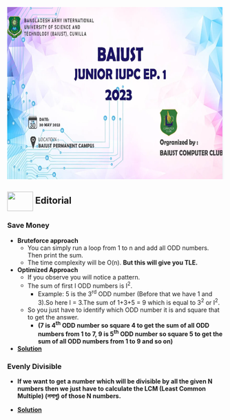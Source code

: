 <img src = "assets/Banner2.PNG" align = "center" width = "1000px" height = "400px">

## <img src = "https://cdn.dribbble.com/users/1138721/screenshots/10809828/media/478d32b2e65c8c3194b7f2154e179231.gif" align = "center" width = "60px" height = "45px"> Editorial

### Save Money
- **Bruteforce approach** 
    - You can simply run a loop from 1 to n and add all ODD numbers. Then print the sum.
    - The time complexity will be O(n). **But this will give you TLE.**
- **Optimized Approach**
    - If you observe you will notice a pattern.
    - The sum of first I ODD numbers is I<sup>2</sup>.
        - Example: 5 is the 3<sup>rd</sup> ODD number (Before that we have 1 and 3).So here I = 3.The sum of 1+3+5 = 9 which is equal to 3<sup>2</sup> or I<sup>2</sup>.
    - So you just have to identify which ODD number it is and square that to get the answer.
        - **(7 is 4<sup>th</sup> ODD number so square 4 to get the sum of all ODD numbers from 1 to 7, 9 is 5<sup>th</sup> ODD number so square 5 to get the sum of all ODD numbers from 1 to 9 and so on)** 
- [**Solution**](https://github.com/khalid586/Problem-Setting/blob/main/Solutions/Solution%5BSave%20Money%5D.cpp)

### Evenly Divisible
- **If we want to get a number which will be divisible by all the given N numbers then we just have to calculate the LCM (Least Common Multiple) (লসাগু) of those N numbers.**

- [**Solution**](https://github.com/khalid586/Problem-Setting/blob/main/Solutions/Solution%5BEvenly%20Divisible%5D.cpp)
